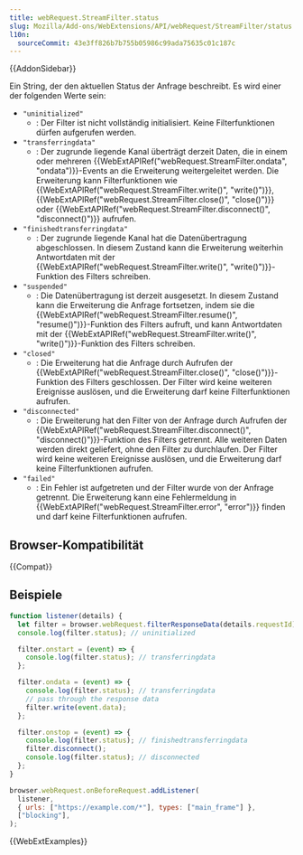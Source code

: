 ```yaml
---
title: webRequest.StreamFilter.status
slug: Mozilla/Add-ons/WebExtensions/API/webRequest/StreamFilter/status
l10n:
  sourceCommit: 43e3ff826b7b755b05986c99ada75635c01c187c
---
```


{{AddonSidebar}}

Ein String, der den aktuellen Status der Anfrage beschreibt. Es wird einer der folgenden Werte sein:

- `"uninitialized"`
  - : Der Filter ist nicht vollständig initialisiert. Keine Filterfunktionen dürfen aufgerufen werden.
- `"transferringdata"`
  - : Der zugrunde liegende Kanal überträgt derzeit Daten, die in einem oder mehreren {{WebExtAPIRef("webRequest.StreamFilter.ondata", "ondata")}}-Events an die Erweiterung weitergeleitet werden. Die Erweiterung kann Filterfunktionen wie {{WebExtAPIRef("webRequest.StreamFilter.write()", "write()")}}, {{WebExtAPIRef("webRequest.StreamFilter.close()", "close()")}} oder {{WebExtAPIRef("webRequest.StreamFilter.disconnect()", "disconnect()")}} aufrufen.
- `"finishedtransferringdata"`
  - : Der zugrunde liegende Kanal hat die Datenübertragung abgeschlossen. In diesem Zustand kann die Erweiterung weiterhin Antwortdaten mit der {{WebExtAPIRef("webRequest.StreamFilter.write()", "write()")}}-Funktion des Filters schreiben.
- `"suspended"`
  - : Die Datenübertragung ist derzeit ausgesetzt. In diesem Zustand kann die Erweiterung die Anfrage fortsetzen, indem sie die {{WebExtAPIRef("webRequest.StreamFilter.resume()", "resume()")}}-Funktion des Filters aufruft, und kann Antwortdaten mit der {{WebExtAPIRef("webRequest.StreamFilter.write()", "write()")}}-Funktion des Filters schreiben.
- `"closed"`
  - : Die Erweiterung hat die Anfrage durch Aufrufen der {{WebExtAPIRef("webRequest.StreamFilter.close()", "close()")}}-Funktion des Filters geschlossen. Der Filter wird keine weiteren Ereignisse auslösen, und die Erweiterung darf keine Filterfunktionen aufrufen.
- `"disconnected"`
  - : Die Erweiterung hat den Filter von der Anfrage durch Aufrufen der {{WebExtAPIRef("webRequest.StreamFilter.disconnect()", "disconnect()")}}-Funktion des Filters getrennt. Alle weiteren Daten werden direkt geliefert, ohne den Filter zu durchlaufen. Der Filter wird keine weiteren Ereignisse auslösen, und die Erweiterung darf keine Filterfunktionen aufrufen.
- `"failed"`
  - : Ein Fehler ist aufgetreten und der Filter wurde von der Anfrage getrennt. Die Erweiterung kann eine Fehlermeldung in {{WebExtAPIRef("webRequest.StreamFilter.error", "error")}} finden und darf keine Filterfunktionen aufrufen.

## Browser-Kompatibilität

{{Compat}}

## Beispiele

```js
function listener(details) {
  let filter = browser.webRequest.filterResponseData(details.requestId);
  console.log(filter.status); // uninitialized

  filter.onstart = (event) => {
    console.log(filter.status); // transferringdata
  };

  filter.ondata = (event) => {
    console.log(filter.status); // transferringdata
    // pass through the response data
    filter.write(event.data);
  };

  filter.onstop = (event) => {
    console.log(filter.status); // finishedtransferringdata
    filter.disconnect();
    console.log(filter.status); // disconnected
  };
}

browser.webRequest.onBeforeRequest.addListener(
  listener,
  { urls: ["https://example.com/*"], types: ["main_frame"] },
  ["blocking"],
);
```

{{WebExtExamples}}
